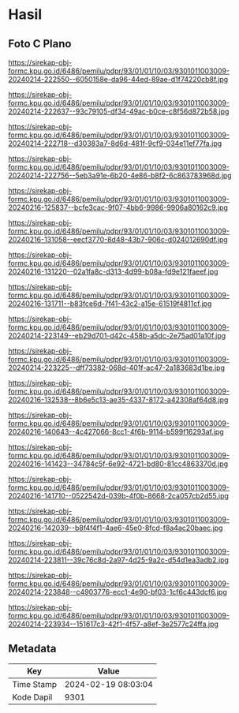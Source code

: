 # Hasil

## Foto C Plano

https://sirekap-obj-formc.kpu.go.id/6486/pemilu/pdpr/93/01/01/10/03/9301011003009-20240214-222550--6050158e-da96-44ed-89ae-d1f74220cb8f.jpg

https://sirekap-obj-formc.kpu.go.id/6486/pemilu/pdpr/93/01/01/10/03/9301011003009-20240214-222637--93c79105-df34-49ac-b0ce-c8f56d872b58.jpg

https://sirekap-obj-formc.kpu.go.id/6486/pemilu/pdpr/93/01/01/10/03/9301011003009-20240214-222718--d30383a7-8d6d-481f-9cf9-034e11ef77fa.jpg

https://sirekap-obj-formc.kpu.go.id/6486/pemilu/pdpr/93/01/01/10/03/9301011003009-20240214-222756--5eb3a91e-6b20-4e86-b8f2-6c863783968d.jpg

https://sirekap-obj-formc.kpu.go.id/6486/pemilu/pdpr/93/01/01/10/03/9301011003009-20240216-125837--bcfe3cac-9f07-4bb6-9986-9906a80162c9.jpg

https://sirekap-obj-formc.kpu.go.id/6486/pemilu/pdpr/93/01/01/10/03/9301011003009-20240216-131058--eecf3770-8d48-43b7-906c-d024012690df.jpg

https://sirekap-obj-formc.kpu.go.id/6486/pemilu/pdpr/93/01/01/10/03/9301011003009-20240216-131220--02a1fa8c-d313-4d99-b08a-fd9e121faeef.jpg

https://sirekap-obj-formc.kpu.go.id/6486/pemilu/pdpr/93/01/01/10/03/9301011003009-20240216-131711--b83fce6d-7f41-43c2-a15e-61519f4811cf.jpg

https://sirekap-obj-formc.kpu.go.id/6486/pemilu/pdpr/93/01/01/10/03/9301011003009-20240214-223149--eb29d701-d42c-458b-a5dc-2e75ad01a10f.jpg

https://sirekap-obj-formc.kpu.go.id/6486/pemilu/pdpr/93/01/01/10/03/9301011003009-20240214-223225--dff73382-068d-401f-ac47-2a183683d1be.jpg

https://sirekap-obj-formc.kpu.go.id/6486/pemilu/pdpr/93/01/01/10/03/9301011003009-20240216-132538--8b6e5c13-ae35-4337-8172-a42308af64d8.jpg

https://sirekap-obj-formc.kpu.go.id/6486/pemilu/pdpr/93/01/01/10/03/9301011003009-20240216-140643--4c427066-8cc1-4f6b-9114-b599f16293af.jpg

https://sirekap-obj-formc.kpu.go.id/6486/pemilu/pdpr/93/01/01/10/03/9301011003009-20240216-141423--34784c5f-6e92-4721-bd80-81cc4863370d.jpg

https://sirekap-obj-formc.kpu.go.id/6486/pemilu/pdpr/93/01/01/10/03/9301011003009-20240216-141710--0522542d-039b-4f0b-8668-2ca057cb2d55.jpg

https://sirekap-obj-formc.kpu.go.id/6486/pemilu/pdpr/93/01/01/10/03/9301011003009-20240216-142039--b8f4f4f1-4ae6-45e0-8fcd-f8a4ac20baec.jpg

https://sirekap-obj-formc.kpu.go.id/6486/pemilu/pdpr/93/01/01/10/03/9301011003009-20240214-223811--39c76c8d-2a97-4d25-9a2c-d54d1ea3adb2.jpg

https://sirekap-obj-formc.kpu.go.id/6486/pemilu/pdpr/93/01/01/10/03/9301011003009-20240214-223848--c4903776-ecc1-4e90-bf03-1cf6c443dcf6.jpg

https://sirekap-obj-formc.kpu.go.id/6486/pemilu/pdpr/93/01/01/10/03/9301011003009-20240214-223934--151617c3-42f1-4f57-a8ef-3e2577c24ffa.jpg


## Metadata

| Key        | Value               |
| ---------- | ------------------- |
| Time Stamp | 2024-02-19 08:03:04 |
| Kode Dapil | 9301                |



